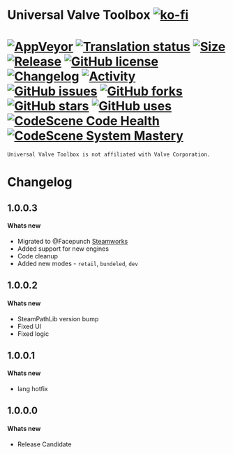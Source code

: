 # Universal Valve Toolbox  [![ko-fi](https://www.ko-fi.com/img/githubbutton_sm.svg)](https://ko-fi.com/B0B81CUI4)

# [![AppVeyor](https://img.shields.io/appveyor/ci/stamepicmorg/universalvalvetoolbox?style=flat-square)](https://ci.appveyor.com/project/stamepicmorg/universalvalvetoolbox)  [![Translation status](https://translate.epicm.org/widgets/universalvalvetoolbox/-/svg-badge.svg)](https://translate.epicm.org/engage/universalvalvetoolbox/?utm_source=widget) [![Size](https://img.shields.io/github/repo-size/EpicMorg/UniversalValveToolbox?label=size&style=flat-square)](https://github.com/EpicMorg/UniversalValveToolbox/archive/master.zip) [![Release](https://img.shields.io/github/v/release/EpicMorg/UniversalValveToolbox?style=flat-square)](https://github.com/EpicMorg/UniversalValveToolbox/releases) [![GitHub license](https://img.shields.io/github/license/EpicMorg/UniversalValveToolbox.svg?style=popout-square)](LICENSE.md) [![Changelog](https://img.shields.io/badge/Changelog-yellow.svg?style=popout-square)](CHANGELOG.md) [![Activity](https://img.shields.io/github/commit-activity/w/EpicMorg/UniversalValveToolbox?&style=flat-square)](https://github.com/EpicMorg/UniversalValveToolbox/commits) [![GitHub issues](https://img.shields.io/github/issues/EpicMorg/UniversalValveToolbox.svg?style=popout-square)](https://github.com/EpicMorg/UniversalValveToolbox/issues) [![GitHub forks](https://img.shields.io/github/forks/EpicMorg/UniversalValveToolbox.svg?style=popout-square)](https://github.com/EpicMorg/UniversalValveToolbox/network) [![GitHub stars](https://img.shields.io/github/stars/EpicMorg/UniversalValveToolbox.svg?style=popout-square)](https://github.com/EpicMorg/UniversalValveToolbox/stargazers) [![GitHub uses](https://img.shields.io/sourcegraph/rrc/github.com/EpicMorg/UniversalValveToolbox?style=flat-square)](https://github.com/EpicMorg/UniversalValveToolbox/pulse) [![CodeScene Code Health](https://codescene.io/projects/6852/status-badges/code-health)](https://codescene.io/projects/6852) [![CodeScene System Mastery](https://codescene.io/projects/6852/status-badges/system-mastery)](https://codescene.io/projects/6852)

`Universal Valve Toolbox is not affiliated with Valve Corporation.`

# Changelog

## 1.0.0.3
#### Whats new
* Migrated to @Facepunch [Steamworks](https://github.com/Facepunch/Facepunch.Steamworks)
* Added support for new engines
* Code cleanup
* Added new modes - `retail`, `bundeled`, `dev`

## 1.0.0.2
#### Whats new
* SteamPathLib version bump
* Fixed UI
* Fixed logic

## 1.0.0.1
#### Whats new
* lang hotfix

## 1.0.0.0
#### Whats new
* Release Candidate